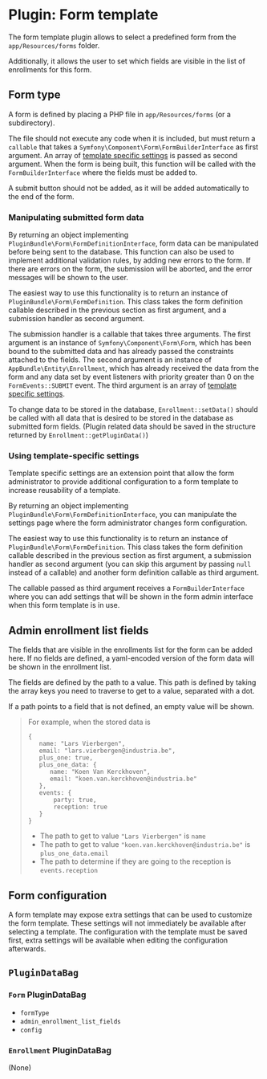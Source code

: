 # Plugin: Form template

The form template plugin allows to select a predefined form from the `app/Resources/forms` folder.

Additionally, it allows the user to set which fields are visible in the list of enrollments for this form.

## Form type

A form is defined by placing a PHP file in `app/Resources/forms` (or a subdirectory).

The file should not execute any code when it is included, but must return a `callable` that takes
a `Symfony\Component\Form\FormBuilderInterface` as first argument.
An array of [template specific settings](#using-template-specific-settings) is passed as second argument.
When the form is being built, this function will be called with the `FormBuilderInterface` where
the fields must be added to.

A submit button should not be added, as it will be added automatically to the end of the form.

### Manipulating submitted form data

By returning an object implementing `PluginBundle\Form\FormDefinitionInterface`,
form data can be manipulated before being sent to the database.
This function can also be used to implement additional validation rules, by adding new errors to the form.
If there are errors on the form, the submission will be aborted, and the error messages will be shown to the user.

The easiest way to use this functionality is to return an instance of `PluginBundle\Form\FormDefinition`.
This class takes the form definition callable described in the previous section as first argument,
and a submission handler as second argument.

The submission handler is a callable that takes three arguments.
The first argument is an instance of `Symfony\Component\Form\Form`, which has been bound to the submitted data and
has already passed the constraints attached to the fields.
The second argument is an instance of `AppBundle\Entity\Enrollment`, which has already received the data from the form
and any data set by event listeners with priority greater than 0 on the `FormEvents::SUBMIT` event.
The third argument is an array of [template specific settings](#using-template-specific-settings).

To change data to be stored in the database, `Enrollment::setData()` should be called with all data that
is desired to be stored in the database as submitted form fields.
(Plugin related data should be saved in the structure returned by `Enrollment::getPluginData()`)

### Using template-specific settings

Template specific settings are an extension point that allow the form administrator to provide additional
configuration to a form template to increase reusability of a template.

By returning an object implementing `PluginBundle\Form\FormDefinitionInterface`,
you can manipulate the settings page where the form administrator changes form configuration.

The easiest way to use this functionality is to return an instance of `PluginBundle\Form\FormDefinition`.
This class takes the form definition callable described in the previous section as first argument,
a submission handler as second argument (you can skip this argument by passing `null` instead of a callable)
and another form definition callable as third argument.

The callable passed as third argument receives a `FormBuilderInterface` where you can add
settings that will be shown in the form admin interface when this form template is in use.

## Admin enrollment list fields

The fields that are visible in the enrollments list for the form can be added here. If no fields
are defined, a yaml-encoded version of the form data will be shown in the enrollment list.

The fields are defined by the path to a value.
This path is defined by taking the array keys you need to traverse to get to a value, separated with a dot.

If a path points to a field that is not defined, an empty value will be shown.

> For example, when the stored data is
> ```
> {
>    name: "Lars Vierbergen",
>    email: "lars.vierbergen@industria.be",
>    plus_one: true,
>    plus_one_data: {
>       name: "Koen Van Kerckhoven",
>       email: "koen.van.kerckhoven@industria.be"
>    },
>    events: {
>        party: true,
>        reception: true
>    }
> }
> ```
> 
> * The path to get to value `"Lars Vierbergen"` is `name`
> * The path to get to value `"koen.van.kerckhoven@industria.be"` is `plus_one_data.email`
> * The path to determine if they are going to the reception is `events.reception`

## Form configuration

A form template may expose extra settings that can be used to customize the form template.
These settings will not immediately be available after selecting a template. The configuration with the template must be saved
first, extra settings will be available when editing the configuration afterwards.

## `PluginDataBag`

### `Form` PluginDataBag

 * `formType`
 * `admin_enrollment_list_fields`
 * `config`

### `Enrollment` PluginDataBag

(None)
